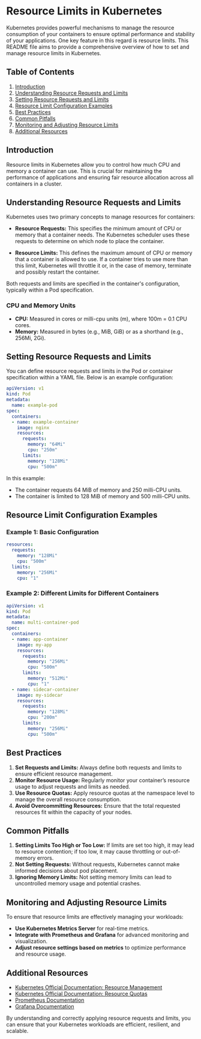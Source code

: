 # Resource Limits in Kubernetes

Kubernetes provides powerful mechanisms to manage the resource consumption of your containers to ensure optimal performance and stability of your applications. One key feature in this regard is resource limits. This README file aims to provide a comprehensive overview of how to set and manage resource limits in Kubernetes.

## Table of Contents

1. [Introduction](#introduction)
2. [Understanding Resource Requests and Limits](#understanding-resource-requests-and-limits)
3. [Setting Resource Requests and Limits](#setting-resource-requests-and-limits)
4. [Resource Limit Configuration Examples](#resource-limit-configuration-examples)
5. [Best Practices](#best-practices)
6. [Common Pitfalls](#common-pitfalls)
7. [Monitoring and Adjusting Resource Limits](#monitoring-and-adjusting-resource-limits)
8. [Additional Resources](#additional-resources)

## Introduction

Resource limits in Kubernetes allow you to control how much CPU and memory a container can use. This is crucial for maintaining the performance of applications and ensuring fair resource allocation across all containers in a cluster.

## Understanding Resource Requests and Limits

Kubernetes uses two primary concepts to manage resources for containers:

- **Resource Requests:** This specifies the minimum amount of CPU or memory that a container needs. The Kubernetes scheduler uses these requests to determine on which node to place the container.

- **Resource Limits:** This defines the maximum amount of CPU or memory that a container is allowed to use. If a container tries to use more than this limit, Kubernetes will throttle it or, in the case of memory, terminate and possibly restart the container.

Both requests and limits are specified in the container's configuration, typically within a Pod specification.

### CPU and Memory Units

- **CPU:** Measured in cores or milli-cpu units (m), where 100m = 0.1 CPU cores.
- **Memory:** Measured in bytes (e.g., MiB, GiB) or as a shorthand (e.g., 256Mi, 2Gi).

## Setting Resource Requests and Limits

You can define resource requests and limits in the Pod or container specification within a YAML file. Below is an example configuration:

```yaml
apiVersion: v1
kind: Pod
metadata:
  name: example-pod
spec:
  containers:
  - name: example-container
    image: nginx
    resources:
      requests:
        memory: "64Mi"
        cpu: "250m"
      limits:
        memory: "128Mi"
        cpu: "500m"
```

In this example:

- The container requests 64 MiB of memory and 250 milli-CPU units.
- The container is limited to 128 MiB of memory and 500 milli-CPU units.

## Resource Limit Configuration Examples

### Example 1: Basic Configuration

```yaml
resources:
  requests:
    memory: "128Mi"
    cpu: "500m"
  limits:
    memory: "256Mi"
    cpu: "1"
```

### Example 2: Different Limits for Different Containers

```yaml
apiVersion: v1
kind: Pod
metadata:
  name: multi-container-pod
spec:
  containers:
  - name: app-container
    image: my-app
    resources:
      requests:
        memory: "256Mi"
        cpu: "500m"
      limits:
        memory: "512Mi"
        cpu: "1"
  - name: sidecar-container
    image: my-sidecar
    resources:
      requests:
        memory: "128Mi"
        cpu: "200m"
      limits:
        memory: "256Mi"
        cpu: "500m"
```

## Best Practices

1. **Set Requests and Limits:** Always define both requests and limits to ensure efficient resource management.
2. **Monitor Resource Usage:** Regularly monitor your container’s resource usage to adjust requests and limits as needed.
3. **Use Resource Quotas:** Apply resource quotas at the namespace level to manage the overall resource consumption.
4. **Avoid Overcommitting Resources:** Ensure that the total requested resources fit within the capacity of your nodes.

## Common Pitfalls

1. **Setting Limits Too High or Too Low:** If limits are set too high, it may lead to resource contention; if too low, it may cause throttling or out-of-memory errors.
2. **Not Setting Requests:** Without requests, Kubernetes cannot make informed decisions about pod placement.
3. **Ignoring Memory Limits:** Not setting memory limits can lead to uncontrolled memory usage and potential crashes.

## Monitoring and Adjusting Resource Limits

To ensure that resource limits are effectively managing your workloads:

- **Use Kubernetes Metrics Server** for real-time metrics.
- **Integrate with Prometheus and Grafana** for advanced monitoring and visualization.
- **Adjust resource settings based on metrics** to optimize performance and resource usage.

## Additional Resources

- [Kubernetes Official Documentation: Resource Management](https://kubernetes.io/docs/concepts/configuration/manage-resources-containers/)
- [Kubernetes Official Documentation: Resource Quotas](https://kubernetes.io/docs/concepts/policy/resource-quotas/)
- [Prometheus Documentation](https://prometheus.io/docs/introduction/overview/)
- [Grafana Documentation](https://grafana.com/docs/grafana/latest/)

By understanding and correctly applying resource requests and limits, you can ensure that your Kubernetes workloads are efficient, resilient, and scalable.